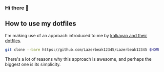 ### Hi there 👋

<!--
**Lazerbeak12345/Lazerbeak12345** is a ✨ _special_ ✨ repository because its `README.md` (this file) appears on your GitHub profile.

Here are some ideas to get you started:

- 🔭 I’m currently working on ...
- 🌱 I’m currently learning ...
- 👯 I’m looking to collaborate on ...
- 🤔 I’m looking for help with ...
- 💬 Ask me about ...
- 📫 How to reach me: ...
- 😄 Pronouns: ...
- ⚡ Fun fact: ...
-->

## How to use my dotfiles

I'm making use of an approach introduced to me by [kalkayan and their dotfiles](https://github.com/kalkayan/dotfiles).

```bash
git clone --bare https://github.com/Lazerbeak12345/Lazerbeak12345 $HOME/.dotfiles
```

There's a lot of reasons why this approach is awesome, and perhaps the biggest one is its simplicity.
